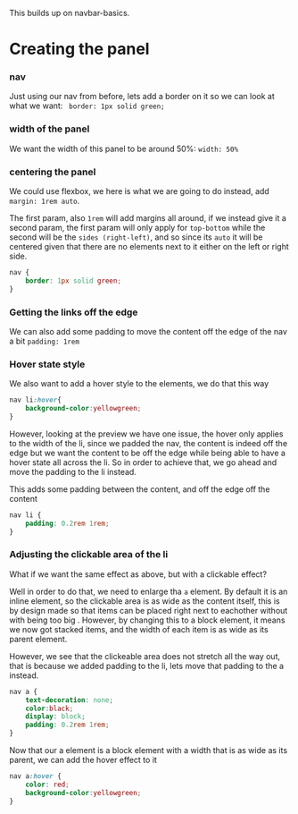 This builds up on navbar-basics.

# Creating the panel

### nav
Just using our nav from before, lets add a border on it so we can look at what we want: ` border: 1px solid green;`

### width of the panel
We want the width of this panel to be around 50%: `width: 50%`

### centering the panel
We could use flexbox, we here is what we are going to do instead, add `margin: 1rem auto`.

The first param, also `1rem` will add margins all around, if we instead give it a second param, the first param will only apply for `top-bottom` while the second will be the `sides (right-left)`, and so since its `auto` it will be centered given that there are no elements next to it either on the left or right side.

```css
nav {
    border: 1px solid green;
}
```

### Getting the links off the edge
We can also add some padding to move the content off the edge of the nav a bit `padding: 1rem`

### Hover state style
We also want to add a hover style to the elements, we do that this way

```css
nav li:hover{
	background-color:yellowgreen;
}
```

However, looking at the preview we have one issue, the hover only applies to the width of the li, since we padded the nav, the content is indeed off the edge but we want the content to be off the edge while being able to have a hover state all across the li. So in order to achieve that, we go ahead and move the padding to the li instead.

This adds some padding between the content, and off the edge off the content

```css
nav li {
    padding: 0.2rem 1rem;
}
```

### Adjusting the clickable area of the li
What if we want the same effect as above, but with a clickable effect?

Well in order to do that, we need to enlarge tha `a` element.
By default it is an inline element, so the clickable area is as wide as the content itself, this is by design made so that items can be placed right next to eachother without with being too big
.
However, by changing this to a block element, it means we now got stacked items, and the width of each item is as wide as its parent element.

However, we see that the clickeable area does not stretch all the way out, that is because we added padding to the li, lets move that padding to the a instead.

```css
nav a {
	text-decoration: none;
	color:black;
	display: block;
    padding: 0.2rem 1rem;
}
```

Now that our a element is a block element with a width that is as wide as its parent, we can add the hover effect to it

```css
nav a:hover {
	color: red;
	background-color:yellowgreen;
}
```

